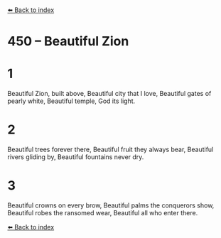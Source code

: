 [⬅️ Back to index](../README.md)

# 450 – Beautiful Zion


# 1
Beautiful Zion, built above,
Beautiful city that I love,
Beautiful gates of pearly white,
Beautiful temple, God its light.

# 2
Beautiful trees forever there,
Beautiful fruit they always bear,
Beautiful rivers gliding by,
Beautiful fountains never dry.

# 3
Beautiful crowns on every brow,
Beautiful palms the conquerors show,
Beautiful robes the ransomed wear,
Beautiful all who enter there.

[⬅️ Back to index](../README.md)
